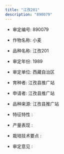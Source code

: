 ```yaml
---
title: "江孜201"
description: "890079"
---
```

* 审定编号:  890079

*  作物名称:  小麦

*  品种名称:  江孜201

*  审定年份:  1989

*  审定单位:  西藏自治区

* 育种者:  江孜县推广站

*  申请者:  江孜县推广站

*  品种来源:  江孜县推广站

*  特征特性 : 

 
*  产量表现 : 


*  栽培技术要点 : 


*  审定意见 : 


